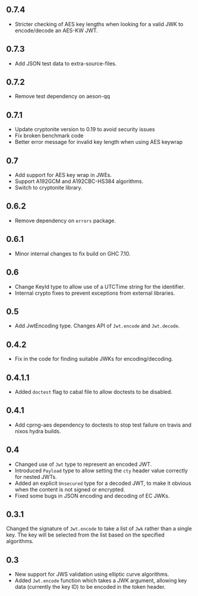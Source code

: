 0.7.4
-----

* Stricter checking of AES key lengths when looking for a valid JWK to encode/decode an AES-KW JWT.

0.7.3
-----

* Add JSON test data to extra-source-files.

0.7.2
-----

* Remove test dependency on aeson-qq

0.7.1
-----

* Update cryptonite version to 0.19 to avoid security issues
* Fix broken benchmark code
* Better error message for invalid key length when using AES keywrap

0.7
---

* Add support for AES key wrap in JWEs.
* Support A192GCM and A192CBC-HS384 algorithms.
* Switch to cryptonite library.

0.6.2
-----

* Remove dependency on `errors` package.

0.6.1
-----

* Minor internal changes to fix build on GHC 7.10.

0.6
---

* Change KeyId type to allow use of a UTCTime string for the identifier.
* Internal crypto fixes to prevent exceptions from external libraries.

0.5
---

* Add JwtEncoding type. Changes API of `Jwt.encode` and `Jwt.decode`.

0.4.2
-----

* Fix in the code for finding suitable JWKs for encoding/decoding.

0.4.1.1
-------

* Added `doctest` flag to cabal file to allow doctests to be disabled.

0.4.1
-----

* Add cprng-aes dependency to doctests to stop test failure on travis and nixos hydra builds.

0.4
---

* Changed use of `Jwt` type to represent an encoded JWT.
* Introduced `Payload` type to allow setting the `cty` header value correctly for nested JWTs.
* Added an explicit `Unsecured` type for a decoded JWT, to make it obvious when the content is not signed or encrypted.
* Fixed some bugs in JSON encoding and decoding of EC JWKs.

0.3.1
-----

Changed the signature of `Jwt.encode` to take a list of `Jwk` rather than a single key. The key will be selected from
the list based on the specified algorithms.

0.3
---

* New support for JWS validation using elliptic curve algorithms.
* Added `Jwt.encode` function which takes a JWK argument, allowing key data (currently the key ID) to be encoded in the token header.
